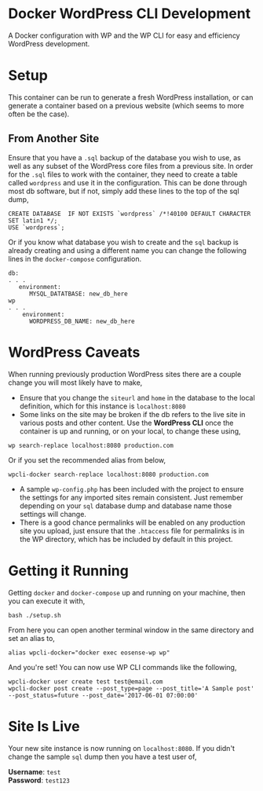 # Docker WordPress CLI Development
A Docker configuration with WP and the WP CLI for easy and efficiency WordPress development.

# Setup
This container can be run to generate a fresh WordPress installation, or can generate a container based on a previous website (which seems to more often be the case).

## From Another Site
Ensure that you have a `.sql` backup of the database you wish to use, as well as any subset of the WordPress core files from a previous site. In order for the `.sql` files to work with the container, they need to create a table called `wordpress` and use it in the configuration. This can be done through most db software, but if not, simply add these lines to the top of the sql dump,

```
CREATE DATABASE  IF NOT EXISTS `wordpress` /*!40100 DEFAULT CHARACTER SET latin1 */;
USE `wordpress`;
```

Or if you know what database you wish to create and the `sql` backup is already creating and using a different name you can change the following lines in the `docker-compose` configuration.

```
db:
. . .
   environment:
      MYSQL_DATATBASE: new_db_here
wp
. . .
    environment:
      WORDPRESS_DB_NAME: new_db_here
```
# WordPress Caveats
When running previously production WordPress sites there are a couple change you will most likely have to make,
* Ensure that you change the `siteurl` and `home` in the database to the local definition, which for this instance is `localhost:8080`
* Some links on the site may be broken if the db refers to the live site in various posts and other content. Use the **WordPress CLI** once the container is up and running, or on your local, to change these using,

```
wp search-replace localhost:8080 production.com
```

Or if you set the recommended alias from below,

```
wpcli-docker search-replace localhost:8080 production.com
```

* A sample `wp-config.php` has been included with the project to ensure the settings for any imported sites remain consistent. Just remember depending on your `sql` database dump and database name those settings will change.
* There is a good chance permalinks will be enabled on any production site you upload, just ensure that the `.htaccess` file for permalinks is in the WP directory, which has be included by default in this project.

# Getting it Running
Getting `docker` and `docker-compose` up and running on your machine, then you can execute it with,

```
bash ./setup.sh
```

From here you can open another terminal window in the same directory and set an alias to,

```
alias wpcli-docker="docker exec eosense-wp wp"
```

And you're set! You can now use WP CLI commands like the following,

```
wpcli-docker user create test test@email.com
wpcli-docker post create --post_type=page --post_title='A Sample post' --post_status=future --post_date='2017-06-01 07:00:00'
```

# **Site Is Live** 
Your new site instance is now running on `localhost:8080`. If you didn't change the sample `sql` dump then you have a test user of,

**Username**: `test` \
**Password**: `test123`